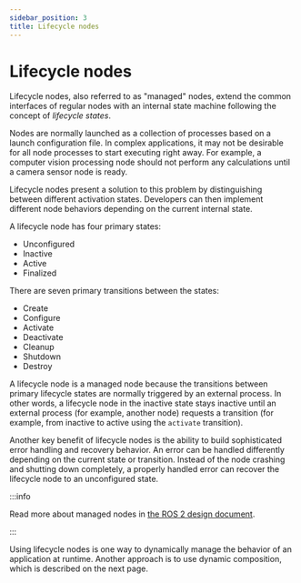 ```yaml
---
sidebar_position: 3
title: Lifecycle nodes
---
```


# Lifecycle nodes

Lifecycle nodes, also referred to as "managed" nodes, extend the common interfaces of regular nodes with an internal
state machine following the concept of _lifecycle states_.

Nodes are normally launched as a collection of processes based on a launch configuration file. In complex applications,
it may not be desirable for all node processes to start executing right away. For example, a computer vision processing
node should not perform any calculations until a camera sensor node is ready.

Lifecycle nodes present a solution to this problem by distinguishing between different activation states. Developers can
then implement different node behaviors depending on the current internal state.

A lifecycle node has four primary states:

- Unconfigured
- Inactive
- Active
- Finalized

There are seven primary transitions between the states:

- Create
- Configure
- Activate
- Deactivate
- Cleanup
- Shutdown
- Destroy

A lifecycle node is a managed node because the transitions between primary lifecycle states are normally triggered by an
external process. In other words, a lifecycle node in the inactive state stays inactive until an external process (for
example, another node) requests a transition (for example, from inactive to active using the `activate` transition).

Another key benefit of lifecycle nodes is the ability to build sophisticated error handling and recovery behavior. An
error can be handled differently depending on the current state or transition. Instead of the node crashing and shutting
down completely, a properly handled error can recover the lifecycle node to an unconfigured state.

:::info

Read more about managed nodes in [the ROS 2 design document](https://design.ros2.org/articles/node_lifecycle.html).

:::

Using lifecycle nodes is one way to dynamically manage the behavior of an application at runtime. Another approach is
to use dynamic composition, which is described on the next page.
